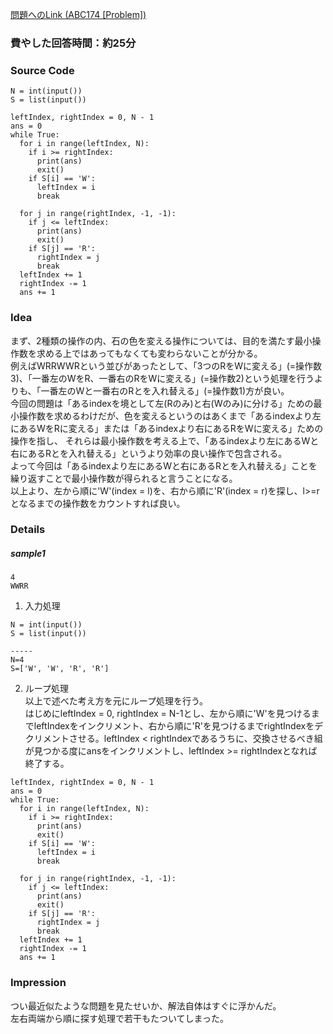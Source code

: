 [問題へのLink (ABC174 [Problem])](https://atcoder.jp/contests/abc174/tasks/abc174_d)
### 費やした回答時間：約25分 ###
### Source Code ###
```
N = int(input())
S = list(input())

leftIndex, rightIndex = 0, N - 1
ans = 0
while True:
  for i in range(leftIndex, N):
    if i >= rightIndex:
      print(ans)
      exit()
    if S[i] == 'W':
      leftIndex = i
      break
      
  for j in range(rightIndex, -1, -1):
    if j <= leftIndex:
      print(ans)
      exit()
    if S[j] == 'R':
      rightIndex = j
      break
  leftIndex += 1
  rightIndex -= 1
  ans += 1
```

### Idea ###
まず、2種類の操作の内、石の色を変える操作については、目的を満たす最小操作数を求める上ではあってもなくても変わらないことが分かる。  
例えばWRRWWRという並びがあったとして、「3つのRをWに変える」(=操作数3)、「一番左のWをR、一番右のRをWに変える」(=操作数2)という処理を行うよりも、「一番左のWと一番右のRとを入れ替える」(=操作数1)方が良い。  
今回の問題は「あるindexを境として左(Rのみ)と右(Wのみ)に分ける」ための最小操作数を求めるわけだが、色を変えるというのはあくまで「あるindexより左にあるWをRに変える」または「あるindexより右にあるRをWに変える」ための操作を指し、
それらは最小操作数を考える上で、「あるindexより左にあるWと右にあるRとを入れ替える」というより効率の良い操作で包含される。  
よって今回は「あるindexより左にあるWと右にあるRとを入れ替える」ことを繰り返すことで最小操作数が得られると言うことになる。  
以上より、左から順に'W'(index = l)を、右から順に'R'(index = r)を探し、l>=rとなるまでの操作数をカウントすれば良い。
### Details ###
##### sample1 #####
```
4
WWRR
```

1. 入力処理
```
N = int(input())
S = list(input())

-----
N=4
S=['W', 'W', 'R', 'R']
```
2. ループ処理  
以上で述べた考え方を元にループ処理を行う。  
はじめにleftIndex = 0, rightIndex = N-1とし、左から順に'W'を見つけるまでleftIndexをインクリメント、右から順に'R'を見つけるまでrightIndexをデクリメントさせる。leftIndex < rightIndexであるうちに、交換させるべき組が見つかる度にansをインクリメントし、leftIndex >= rightIndexとなれば終了する。
```
leftIndex, rightIndex = 0, N - 1
ans = 0
while True:
  for i in range(leftIndex, N):
    if i >= rightIndex:
      print(ans)
      exit()
    if S[i] == 'W':
      leftIndex = i
      break
      
  for j in range(rightIndex, -1, -1):
    if j <= leftIndex:
      print(ans)
      exit()
    if S[j] == 'R':
      rightIndex = j
      break
  leftIndex += 1
  rightIndex -= 1
  ans += 1
```

### Impression ###
つい最近似たような問題を見たせいか、解法自体はすぐに浮かんだ。  
左右両端から順に探す処理で若干もたついてしまった。
